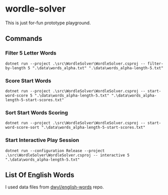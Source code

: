 # wordle-solver

This is just for-fun prototype playground.

## Commands

### Filter 5 Letter Words

```
dotnet run --project .\src\WordleSolver\WordleSolver.csproj -- filter-by-length 5 ".\data\words_alpha.txt" ".\data\words_alpha-length-5.txt"
```

### Score Start Words

```
dotnet run --project .\src\WordleSolver\WordleSolver.csproj -- start-word-score 5 ".\data\words_alpha-length-5.txt" ".\data\words_alpha-length-5-start-scores.txt"
```

### Sort Start Words Scoring

```
dotnet run --project .\src\WordleSolver\WordleSolver.csproj -- start-word-score-sort ".\data\words_alpha-length-5-start-scores.txt"
```

### Start Interactive Play Session

```
dotnet run --configuration Release --project .\src\WordleSolver\WordleSolver.csproj -- interactive 5 ".\data\words_alpha-length-5.txt"
```


## List Of English Words

I used data files from [dwyl/english-words](https://github.com/dwyl/english-words) repo. 